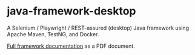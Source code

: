 # java-framework-desktop
A Selenium / Playwright / REST-assured (desktop) Java framework using Apache Maven, TestNG, and Docker.

[Full framework documentation] as a PDF document.

[//]: #
[Full framework documentation]: <https://pepgotesting.com/java-framework/>
